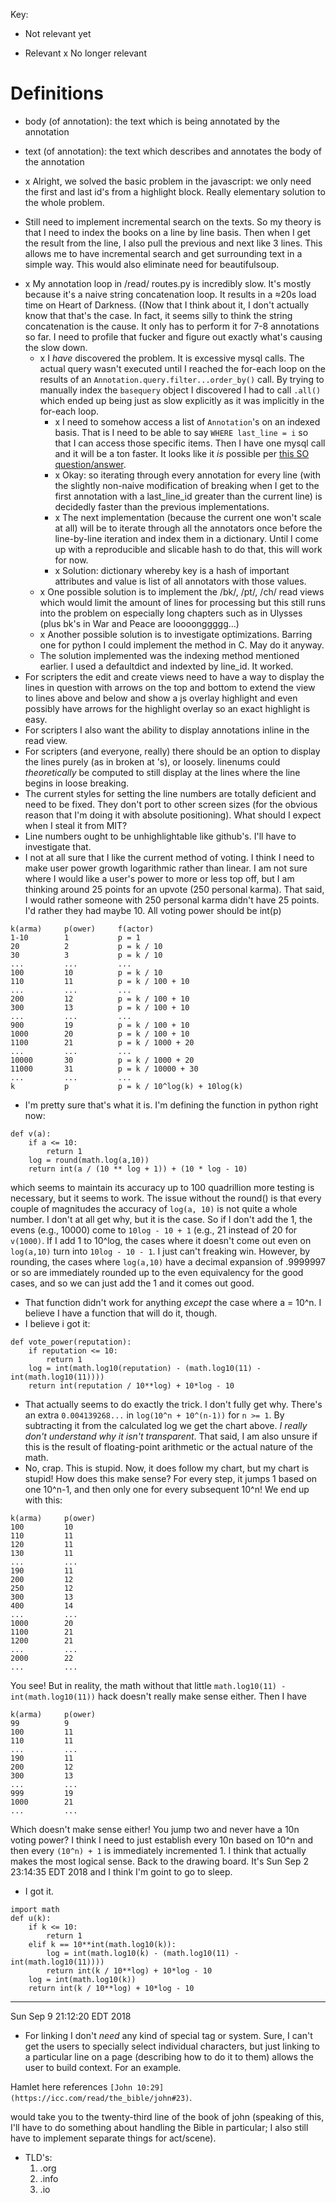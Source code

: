 Key:
   + Not relevant yet
   - Relevant
   x No longer relevant

Definitions
===========

- body (of annotation): the text which is being annotated by the annotation
- text (of annotation): the text which describes and annotates the body of the
  annotation

- x Alright, we solved the basic problem in the javascript: we only need the
  first and last id's from a highlight block. Really elementary solution to the
  whole problem.
+ Still need to implement incremental search on the texts. So my theory is that
  I need to index the books on a line by line basis. Then when I get the result
  from the line, I also pull the previous and next like 3 lines. This allows me
  to have incremental search and get surrounding text in a simple way. This
  would also eliminate need for beautifulsoup.
- x My annotation loop in /read/ routes.py is incredibly slow. It's mostly
  because it's a naive string concatenation loop. It results in a ≈20s load
  time on Heart of Darkness. ((Now that I think about it, I don't actually know
  that that's the case. In fact, it seems silly to think the string
  concatenation is the cause. It only has to perform it for 7-8 annotations so
  far. I need to profile that fucker and figure out exactly what's causing the
  slow down.
   - x I _have_ discovered the problem. It is excessive mysql calls. The actual
     query wasn't executed until I reached the for-each loop on the results of
     an `Annotation.query.filter...order_by()` call. By trying to manually
     index the `basequery` object I discovered I had to call `.all()` which
     ended up being just as slow explicitly as it was implicitly in the
     for-each loop.
       - x I need to somehow access a list of `Annotation`'s on an indexed basis.
         That is I need to be able to say `WHERE last_line = i` so that I can
         access those specific items. Then I have one mysql call and it will be
         a ton faster. It looks like it _is_ possible per
         [this SO question/answer](https://stackoverflow.com/questions/28620389/accessing-list-of-python-objects-by-object-attribute).
       - x Okay: so iterating through every annotation for every line (with the
         slightly non-naive modification of breaking when I get to the first
         annotation with a last_line_id greater than the current line) is
         decidedly faster than the previous implementations.
       - x The next implementation (because the current one won't scale at all)
         will be to iterate through all the annotators once before the
         line-by-line iteration and index them in a dictionary. Until I come up
         with a reproducible and slicable hash to do that, this will work for
         now.
       - x Solution: dictionary whereby key is a hash of important attributes and
         value is list of all annotators with those values.
   - x One possible solution is to implement the /bk/, /pt/, /ch/ read views
     which would limit the amount of lines for processing but this still runs
     into the problem on especially long chapters such as in Ulysses (plus bk's
     in War and Peace are loooonggggg...)
   - x Another possible solution is to investigate optimizations. Barring one for
     python I could implement the method in C. May do it anyway.
   - The solution implemented was the indexing method mentioned earlier. I used
     a defaultdict and indexted by line_id. It worked.
- For scripters the edit and create views need to have a way to display the
  lines in question with arrows on the top and bottom to extend the view to
  lines above and below and show a js overlay highlight and even possibly have
  arrows for the highlight overlay so an exact highlight is easy.
- For scripters I also want the ability to display annotations inline in the
  read view.
- For scripters (and everyone, really) there should be an option to display the
  lines purely (as in broken at <line>'s), or loosely. linenums could
  _theoretically_ be computed to still display at the lines where the line
  begins in loose breaking.
- The current styles for setting the line numbers are totally deficient and need
  to be fixed. They don't port to other screen sizes (for the obvious reason
  that I'm doing it with absolute positioning). What should I expect when I
  steal it from MIT?
- Line numbers ought to be unhighlightable like github's. I'll have to
  investigate that.
- I not at all sure that I like the current method of voting. I think I need to
  make user power growth logarithmic rather than linear. I am not sure where I
  would like a user's power to more or less top off, but I am thinking around
  25 points for an upvote (250 personal karma). That said, I would rather
  someone with 250 personal karma didn't have 25 points. I'd rather they had
  maybe 10. All voting power should be int(p)
```
k(arma)     p(ower)     f(actor)
1-10        1           p = 1
20          2           p = k / 10
30          3           p = k / 10
...         ...         ...
100         10          p = k / 10
110         11          p = k / 100 + 10
...         ...         ...
200         12          p = k / 100 + 10
300         13          p = k / 100 + 10
...         ...         ...
900         19          p = k / 100 + 10 
1000        20          p = k / 100 + 10
1100        21          p = k / 1000 + 20
...         ...         ...
10000       30          p = k / 1000 + 20
11000       31          p = k / 10000 + 30
...         ...         ...
k           p           p = k / 10^log(k) + 10log(k)
```
- I'm pretty sure that's what it is. I'm defining the function in python right
  now:
```
def v(a):
    if a <= 10:
        return 1
    log = round(math.log(a,10))
    return int(a / (10 ** log + 1)) + (10 * log - 10)
```
which seems to maintain its accuracy up to 100 quadrillion more testing is
necessary, but it seems to work. The issue without the round() is that every
couple of magnitudes the accuracy of `log(a, 10)` is not quite a whole number. I
don't at all get why, but it is the case. So if I don't add the 1, the evens
(e.g., 10000) come to `10log - 10 + 1` (e.g., 21 instead of 20 for `v(1000)`. If
I add 1 to 10^log, the cases where it doesn't come out even on `log(a,10)` turn
into `10log - 10 - 1`. I just can't freaking win. However, by rounding, the
cases where `log(a,10)` have a decimal expansion of .9999997 or so are
immediately rounded up to the even equivalency for the good cases, and so we can
just add the 1 and it comes out good.
- That function didn't work for anything _except_ the case where a = 10^n. I
  believe I have a function that will do it, though.
- I believe i got it:
```
def vote_power(reputation):
    if reputation <= 10:
        return 1
    log = int(math.log10(reputation) - (math.log10(11) - int(math.log10(11))))
    return int(reputation / 10**log) + 10*log - 10
```
- That actually seems to do exactly the trick. I don't fully get why. There's an
  extra `0.004139268...` in `log(10^n + 10^(n-1))` for `n >= 1`. By subtracting 
  it from the calculated log we get the chart above. _I really don't understand
  why it isn't transparent_. That said, I am also unsure if this is the result
  of floating-point arithmetic or the actual nature of the math.
- No, crap. This is stupid. Now, it does follow my chart, but my chart is
  stupid! How does this make sense? For every step, it jumps 1 based on one
  10^n-1, and then only one for every subsequent 10^n! We end up with this:
```
k(arma)     p(ower)
100         10
110         11
120         11
130         11
...         ...
190         11
200         12
250         12
300         13
400         14
...         ...
1000        20
1100        21
1200        21
...         ...
2000        22
...         ...
```
You see! But in reality, the math without that little
`math.log10(11) - int(math.log10(11))` hack doesn't really make sense either.
Then I have
```
k(arma)     p(ower)
99          9
100         11
110         11
...         ...
190         11
200         12
300         13
...         ...
999         19
1000        21
...         ...
```
Which doesn't make sense either! You jump two and never have a 10n voting power?
I think I need to just establish every 10n based on 10^n and then every 
`(10^n) + 1` is immediately incremented 1. I think that actually makes the most
logical sense. Back to the drawing board. It's Sun Sep  2 23:14:35 EDT 2018 and
I think I'm goint to go to sleep.
- I got it.
```
import math
def u(k):
    if k <= 10:
        return 1
    elif k == 10**int(math.log10(k)):
        log = int(math.log10(k) - (math.log10(11) - int(math.log10(11))))
        return int(k / 10**log) + 10*log - 10
    log = int(math.log10(k))
    return int(k / 10**log) + 10*log - 10
```
---
Sun Sep  9 21:12:20 EDT 2018
- For linking I don't _need_ any kind of special tag or system. Sure, I can't
  get the users to specially select individual characters, but just linking to a
  particular line on a page (describing how to do it to them) allows the user to
  build context. For an example.

Hamlet here references `[John 10:29](https://icc.com/read/the_bible/john#23)`.

would take you to the twenty-third line of the book of john (speaking of this,
I'll have to do something about handling the Bible in particular; I also still
have to implement separate things for act/scene).
- TLD's:
    1. .org
    2. .info
    3. .io
